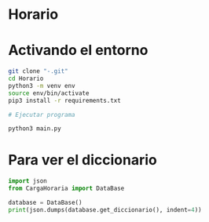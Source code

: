 # Horario

# Activando el entorno

```sh
git clone "-.git"
cd Horario
python3 -m venv env
source env/bin/activate
pip3 install -r requirements.txt

# Ejecutar programa

python3 main.py
```

# Para ver el diccionario
```py
import json 
from CargaHoraria import DataBase 

database = DataBase()
print(json.dumps(database.get_diccionario(), indent=4))
```

